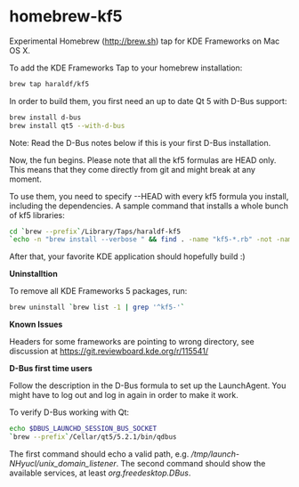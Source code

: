 homebrew-kf5
============

Experimental Homebrew (http://brew.sh) tap for KDE Frameworks on Mac OS X.

To add the KDE Frameworks Tap to your homebrew installation:

```sh
brew tap haraldf/kf5
```

In order to build them, you first need an up to date Qt 5 with
D-Bus support:

```sh
brew install d-bus
brew install qt5 --with-d-bus
```

Note: Read the D-Bus notes below if this is your first D-Bus installation.

Now, the fun begins. Please note that all the kf5 formulas are HEAD only.
This means that they come directly from git and might break at any moment.

To use them, you need to specify --HEAD with every kf5 formula you install,
including the dependencies. A sample command that installs a whole bunch
of kf5 libraries:

```sh
cd `brew --prefix`/Library/Taps/haraldf-kf5
`echo -n "brew install --verbose " && find . -name "kf5-*.rb" -not -name "kf5-kdoctools.rb" -exec echo -n "--HEAD {} " \; && echo`
```

After that, your favorite KDE application should hopefully build :)

**Uninstalltion**

To remove all KDE Frameworks 5 packages, run:

```sh
brew uninstall `brew list -1 | grep '^kf5-'`
```

**Known Issues**

Headers for some frameworks are pointing to wrong directory, see discussion at
https://git.reviewboard.kde.org/r/115541/

**D-Bus first time users**

Follow the description in the D-Bus formula to set up the LaunchAgent. You might
have to log out and log in again in order to make it work.

To verify D-Bus working with Qt:

```sh
echo $DBUS_LAUNCHD_SESSION_BUS_SOCKET
`brew --prefix`/Cellar/qt5/5.2.1/bin/qdbus
```

The first command should echo a valid path, e.g. */tmp/launch-NHyucl/unix_domain_listener*.
The second command should show the available services, at least *org.freedesktop.DBus*.
